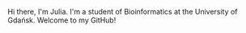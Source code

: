 Hi there, I'm Julia.
I'm a student of Bioinformatics at the University of Gdańsk.
Welcome to my GitHub!
